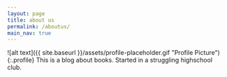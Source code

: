 ```yaml
---
layout: page
title: about us
permalink: /aboutus/
main_nav: true
---
```

![alt text]({{ site.baseurl }}/assets/profile-placeholder.gif "Profile Picture"){:.profile}
This is a blog about books. Started in a struggling highschool club. 

